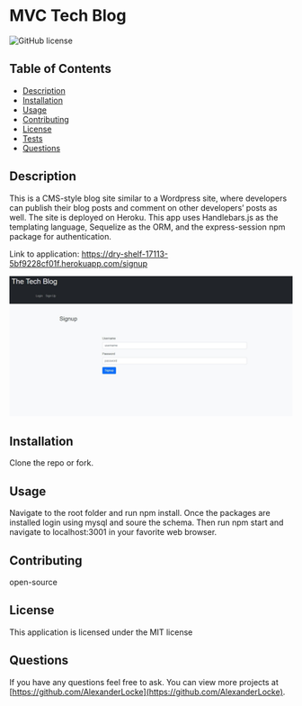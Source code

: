 # MVC Tech Blog
![GitHub license](https://img.shields.io/badge/license-MIT-blue.svg)

## Table of Contents
* [Description](#description)
* [Installation](#installation)
* [Usage](#usage)
* [Contributing](#contributing)
* [License](#MIT)
* [Tests](#tests)
* [Questions](#questions)

## Description 
This is a CMS-style blog site similar to a Wordpress site, where developers can publish their blog posts and comment on other developers’ posts as well. The site is deployed on Heroku. This app uses Handlebars.js as the templating language, Sequelize as the ORM, and the express-session npm package for authentication.

Link to application: https://dry-shelf-17113-5bf9228cf01f.herokuapp.com/signup


![screenshot](/content/screenshot.jpg)


## Installation 
Clone the repo or fork.

## Usage 
Navigate to the root folder and run npm install. Once the packages are installed login using mysql and soure the schema. Then run npm start and navigate to localhost:3001 in your favorite web browser.

## Contributing 
open-source

## License
  This application is licensed under the MIT license

## Questions
If you have any questions feel free to ask. You can view more projects at [https://github.com/AlexanderLocke](https://github.com/AlexanderLocke).
